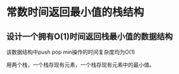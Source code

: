 # 常数时间返回最小值的栈结构

## 设计一个拥有O(1)时间返回栈最小值的数据结构

该数据结构中push pop min操作的时间复杂度均为O(1)

用两个栈，一个栈存现有元素，一个栈存现有元素中的最小值。
